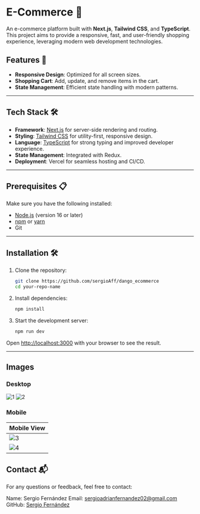 # E-Commerce 🛒

An e-commerce platform built with **Next.js**, **Tailwind CSS**, and **TypeScript**. This project aims to provide a responsive, fast, and user-friendly shopping experience, leveraging modern web development technologies.

## Features 🚀

- **Responsive Design**: Optimized for all screen sizes.
- **Shopping Cart**: Add, update, and remove items in the cart.
- **State Management**: Efficient state handling with modern patterns.

---

## Tech Stack 🛠️

- **Framework**: [Next.js](https://nextjs.org/) for server-side rendering and routing.
- **Styling**: [Tailwind CSS](https://tailwindcss.com/) for utility-first, responsive design.
- **Language**: [TypeScript](https://www.typescriptlang.org/) for strong typing and improved developer experience.
- **State Management**: Integrated with Redux.
- **Deployment**: Vercel for seamless hosting and CI/CD.

---

## Prerequisites 📋

Make sure you have the following installed:

- [Node.js](https://nodejs.org/) (version 16 or later)
- [npm](https://www.npmjs.com/) or [yarn](https://yarnpkg.com/)
- Git

---

## Installation 🛠️

1. Clone the repository:

   ```bash
   git clone https://github.com/sergioAff/dango_ecommerce
   cd your-repo-name
   ```

2. Install dependencies:

   ```bash
   npm install
   ```

3. Start the development server:
   ```bash
   npm run dev
   ```

Open [http://localhost:3000](http://localhost:3000) with your browser to see the result.

---

## Images

### Desktop

![1](https://github.com/user-attachments/assets/cb6bb7cc-38dc-40b0-bb99-e226d582618f)
![2](https://github.com/user-attachments/assets/af656f91-2bc8-470c-8734-0f624774197d)


### Mobile

| Mobile View |
|--------------|
| ![3](https://github.com/user-attachments/assets/3f752bf2-a72e-4925-a0ae-b39f23fd3483)
| ![4](https://github.com/user-attachments/assets/4810566c-18d2-4919-864b-00e61ab1a35d)




## Contact 📬

For any questions or feedback, feel free to contact:

Name: Sergio Fernández
Email: sergioadrianfernandez02@gmail.com
GitHub: [Sergio Fernández](https://github.com/sergioAff/)
